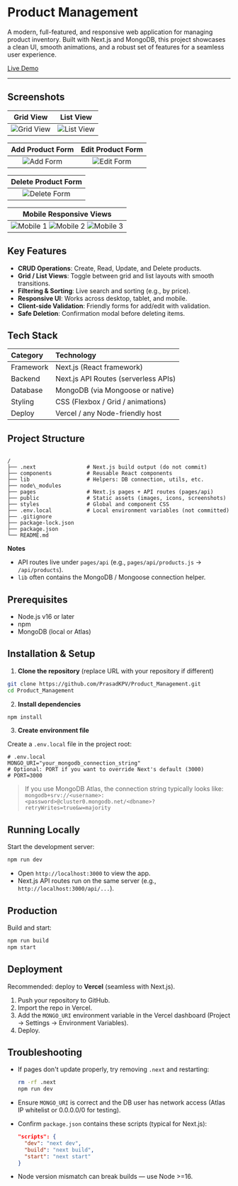 # Product Management

A modern, full-featured, and responsive web application for managing product inventory. Built with Next.js and MongoDB, this project showcases a clean UI, smooth animations, and a robust set of features for a seamless user experience.

[Live Demo](https://productm.vercel.app/)

---

## Screenshots

| Grid View                               | List View                               |
| :-------------------------------------: | :-------------------------------------: |
| ![Grid View](./public/screenshots/grid.png) | ![List View](./public/screenshots/list.png) |

| Add Product Form                     | Edit Product Form                         |
| :---------------------------------------: | :---------------------------------------: |
| ![Add Form](./public/screenshots/add.png) | ![Edit Form](./public/screenshots/edit.png) |

| Delete Product Form |
|:-------------------:|
| ![Delete Form](./public/screenshots/delete.png) |

| Mobile Responsive Views |
|:-----------------------:|
| ![Mobile 1](./public/screenshots/mv1.png) ![Mobile 2](./public/screenshots/mv2.png) ![Mobile 3](./public/screenshots/mv3.png) |


## Key Features

- **CRUD Operations**: Create, Read, Update, and Delete products.
- **Grid / List Views**: Toggle between grid and list layouts with smooth transitions.
- **Filtering & Sorting**: Live search and sorting (e.g., by price).
- **Responsive UI**: Works across desktop, tablet, and mobile.
- **Client-side Validation**: Friendly forms for add/edit with validation.
- **Safe Deletion**: Confirmation modal before deleting items.

## Tech Stack

| Category     | Technology                          |
| :----------- | :---------------------------------- |
| Framework    | Next.js (React framework)           |
| Backend      | Next.js API Routes (serverless APIs)|
| Database     | MongoDB (via Mongoose or native)    |
| Styling      | CSS (Flexbox / Grid / animations)   |
| Deploy       | Vercel / any Node-friendly host     |

## Project Structure

```

/
├── .next                # Next.js build output (do not commit)
├── components           # Reusable React components
├── lib                  # Helpers: DB connection, utils, etc.
├── node\_modules
├── pages                # Next.js pages + API routes (pages/api)
├── public               # Static assets (images, icons, screenshots)
├── styles               # Global and component CSS
├── .env.local           # Local environment variables (not committed)
├── .gitignore
├── package-lock.json
├── package.json
└── README.md

````

**Notes**
- API routes live under `pages/api` (e.g., `pages/api/products.js` → `/api/products`).
- `lib` often contains the MongoDB / Mongoose connection helper.

## Prerequisites

- Node.js v16 or later
- npm
- MongoDB (local or Atlas)

## Installation & Setup

1. **Clone the repository** (replace URL with your repository if different)
```bash
git clone https://github.com/PrasadKPV/Product_Management.git
cd Product_Management
````

2. **Install dependencies**

```bash
npm install
```

3. **Create environment file**

Create a `.env.local` file in the project root:

```env
# .env.local
MONGO_URI="your_mongodb_connection_string"
# Optional: PORT if you want to override Next's default (3000)
# PORT=3000
```

> If you use MongoDB Atlas, the connection string typically looks like:
> `mongodb+srv://<username>:<password>@cluster0.mongodb.net/<dbname>?retryWrites=true&w=majority`

## Running Locally

Start the development server:

```bash
npm run dev
```

* Open `http://localhost:3000` to view the app.
* Next.js API routes run on the same server (e.g., `http://localhost:3000/api/...`).

## Production

Build and start:

```bash
npm run build
npm start
```

## Deployment

Recommended: deploy to **Vercel** (seamless with Next.js).

1. Push your repository to GitHub.
2. Import the repo in Vercel.
3. Add the `MONGO_URI` environment variable in the Vercel dashboard (Project → Settings → Environment Variables).
4. Deploy.

## Troubleshooting

* If pages don't update properly, try removing `.next` and restarting:

  ```bash
  rm -rf .next
  npm run dev
  ```
* Ensure `MONGO_URI` is correct and the DB user has network access (Atlas IP whitelist or 0.0.0.0/0 for testing).
* Confirm `package.json` contains these scripts (typical for Next.js):

  ```json
  "scripts": {
    "dev": "next dev",
    "build": "next build",
    "start": "next start"
  }
  ```
* Node version mismatch can break builds — use Node >=16.
